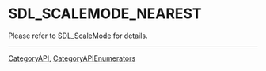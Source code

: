 # SDL_SCALEMODE_NEAREST

Please refer to [SDL_ScaleMode](SDL_ScaleMode) for details.

----
[CategoryAPI](CategoryAPI), [CategoryAPIEnumerators](CategoryAPIEnumerators)

